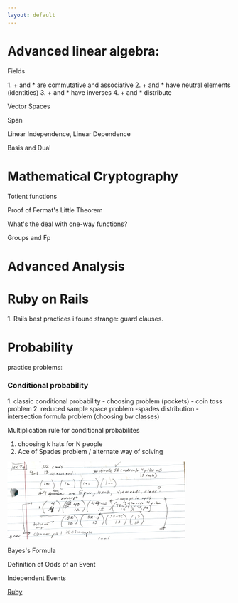 ```yaml
---
layout: default
---
```

<h1> Advanced linear algebra: </h1>
<p>Fields</p>
  1. + and * are commutative and associative
  2. + and * have neutral elements (identities)
  3. + and * have inverses
  4. + and * distribute
<p>Vector Spaces</p>
<p>Span</p>
<p>Linear Independence, Linear Dependence</p>
<p>Basis and Dual</p>
<h1> Mathematical Cryptography </h1>
<p>Totient functions</p>
<p>Proof of Fermat's Little Theorem</p>
<p> What's the deal with one-way functions?</p>
<p>Groups and Fp</p>
<h1> Advanced Analysis </h1>
<h1> Ruby on Rails</h1>
 1. Rails best practices i found strange: guard clauses. 
<h1>Probability</h1>
<p>practice problems:</p>
<h3>Conditional probability</h3>
1. classic conditional probability - choosing problem (pockets) - coin toss problem 
2. reduced sample space problem -spades distribution -intersection formula problem (choosing bw classes)
<p>Multiplication rule for conditional probabilites</p>
 <ol type="1">
  <li>choosing k hats for N people</li>
  <li>Ace of Spades problem / alternate way of solving</li>
</ol> 
<img src= "img/example_work.jpg" alt="Italian Trulli">

<p>Bayes's Formula</p>
<p>Definition of Odds of an Event</p>
<p>Independent Events</p>

<a href="delpinolisette.github.io/ruby.html">Ruby</a>

